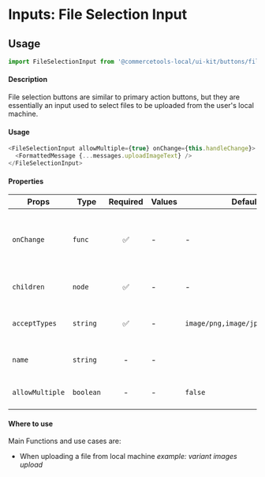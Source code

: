 # Inputs: File Selection Input

## Usage

```js
import FileSelectionInput from '@commercetools-local/ui-kit/buttons/file-selection-input';
```

#### Description

File selection buttons are similar to primary action buttons, but they are essentially an input used to select files to be uploaded from the user's local machine.

#### Usage

```js
<FileSelectionInput allowMultiple={true} onChange={this.handleChange}>
  <FormattedMessage {...messages.uploadImageText} />
</FileSelectionInput>
```

#### Properties

| Props           | Type      | Required | Values | Default                          | Description                                             |
| --------------- | --------- | :------: | ------ | -------------------------------- | ------------------------------------------------------- |
| `onChange`      | `func`    |    ✅    | -      | -                                | What the button will trigger after user selects file(s) |
| `children`      | `node`    |    ✅    | -      | -                                | Renders as button's text                                |
| `acceptTypes`   | `string`  |    ✅    | -      | `image/png,image/jpeg,image/gif` | Renders as HTML `accept` property                       |
| `name`          | `string`  |    -     | -      |                                  | Used as HTML `name` property                            |
| `allowMultiple` | `boolean` |    -     | -      | `false`                          | Allows multiple files upload                            |

#### Where to use

Main Functions and use cases are:

* When uploading a file from local machine _example: variant images upload_

